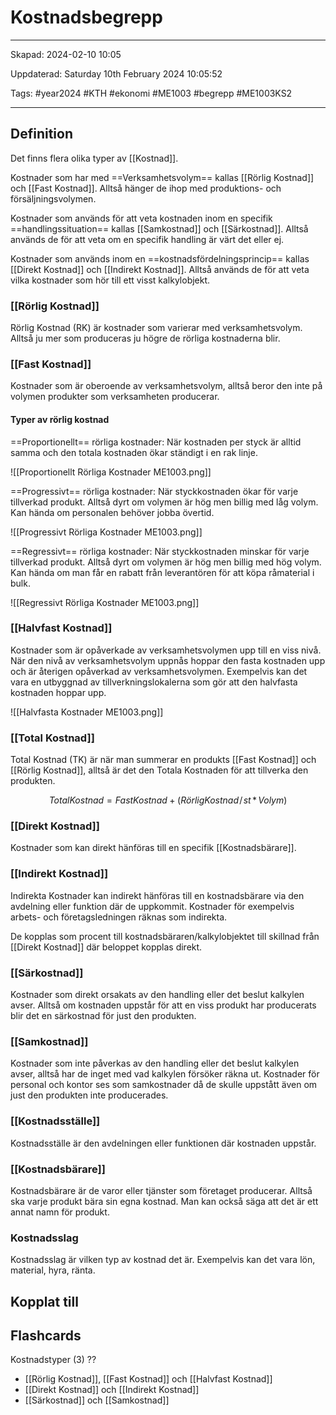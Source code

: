 # Kostnadsbegrepp

---

Skapad: 2024-02-10 10:05

Uppdaterad: Saturday 10th February 2024 10:05:52

Tags: #year2024 #KTH #ekonomi #ME1003 #begrepp #ME1003KS2

---

## Definition

Det finns flera olika typer av [[Kostnad]].

Kostnader som har med ==Verksamhetsvolym== kallas [[Rörlig Kostnad]] och [[Fast Kostnad]]. Alltså hänger de ihop med produktions- och försäljningsvolymen.

Kostnader som används för att veta kostnaden inom en specifik ==handlingssituation== kallas [[Samkostnad]] och [[Särkostnad]]. Alltså används de för att veta om en specifik handling är värt det eller ej.

Kostnader som används inom en ==kostnadsfördelningsprincip== kallas [[Direkt Kostnad]] och [[Indirekt Kostnad]]. Alltså används de för att veta vilka kostnader som hör till ett visst kalkylobjekt.  

### [[Rörlig Kostnad]]

Rörlig Kostnad (RK) är kostnader som varierar med verksamhetsvolym. Alltså ju mer som produceras ju högre de rörliga kostnaderna blir.

### [[Fast Kostnad]]

Kostnader som är oberoende av verksamhetsvolym, alltså beror den inte på volymen produkter som verksamheten producerar.

#### Typer av rörlig kostnad

==Proportionellt== rörliga kostnader:
När kostnaden per styck är alltid samma och den totala kostnaden ökar ständigt i en rak linje.

![[Proportionellt Rörliga Kostnader ME1003.png]]

==Progressivt== rörliga kostnader:
När styckkostnaden ökar för varje tillverkad produkt. Alltså dyrt om volymen är hög men billig med låg volym. Kan hända om personalen behöver jobba övertid.

![[Progressivt Rörliga Kostnader ME1003.png]]

==Regressivt== rörliga kostnader:
När styckkostnaden minskar för varje tillverkad produkt. Alltså dyrt om volymen är hög men billig med hög volym. Kan hända om man får en rabatt från leverantören för att köpa råmaterial i bulk.

![[Regressivt Rörliga Kostnader ME1003.png]]

### [[Halvfast Kostnad]]

Kostnader som är opåverkade av verksamhetsvolymen upp till en viss nivå. När den nivå av verksamhetsvolym uppnås hoppar den fasta kostnaden upp och är återigen opåverkad av verksamhetsvolymen. Exempelvis kan det vara en utbyggnad av tillverkningslokalerna som gör att den halvfasta kostnaden hoppar upp.

![[Halvfasta Kostnader ME1003.png]]

### [[Total Kostnad]]

Total Kostnad (TK) är när man summerar en produkts [[Fast Kostnad]] och [[Rörlig Kostnad]], alltså är det den Totala Kostnaden för att tillverka den produkten.

$$
{Total Kostnad = Fast Kostnad + (Rörlig Kostnad\!/\!st \,*\, Volym)}
$$

### [[Direkt Kostnad]]

Kostnader som kan direkt hänföras till en specifik [[Kostnadsbärare]].

### [[Indirekt Kostnad]]

Indirekta Kostnader kan indirekt hänföras till en kostnadsbärare via den avdelning eller funktion där de uppkommit. Kostnader för exempelvis arbets- och företagsledningen räknas som indirekta.

De kopplas som procent till kostnadsbäraren/kalkylobjektet till skillnad från [[Direkt Kostnad]] där beloppet kopplas direkt.

### [[Särkostnad]]

Kostnader som direkt orsakats av den handling eller det beslut kalkylen avser. Alltså om kostnaden uppstår för att en viss produkt har producerats blir det en särkostnad för just den produkten.

### [[Samkostnad]]

Kostnader som inte påverkas av den handling eller det beslut kalkylen avser, alltså har de inget med vad kalkylen försöker räkna ut. Kostnader för personal och kontor ses som samkostnader då de skulle uppstått även om just den produkten inte producerades.

### [[Kostnadsställe]]

Kostnadsställe är den avdelningen eller funktionen där kostnaden uppstår.

### [[Kostnadsbärare]]

Kostnadsbärare är de varor eller tjänster som företaget producerar. Alltså ska varje produkt bära sin egna kostnad. Man kan också säga att det är ett annat namn för produkt.

### Kostnadsslag

Kostnadsslag är vilken typ av kostnad det är. Exempelvis kan det vara lön, material, hyra, ränta.

## Kopplat till

## Flashcards

Kostnadstyper (3)
??
- [[Rörlig Kostnad]], [[Fast Kostnad]] och [[Halvfast Kostnad]]
- [[Direkt Kostnad]] och [[Indirekt Kostnad]]
- [[Särkostnad]] och [[Samkostnad]]
<!--SR:!2024-02-17,4,270!2024-02-18,4,272-->
